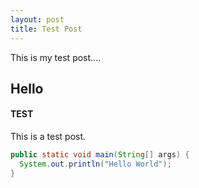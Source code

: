 ```yaml
---
layout: post
title: Test Post
---
```

This is my test post.... 

## Hello 

#### TEST 

This is a test post. 

```Java
public static void main(String[] args) { 
  System.out.println("Hello World"); 
}
```
